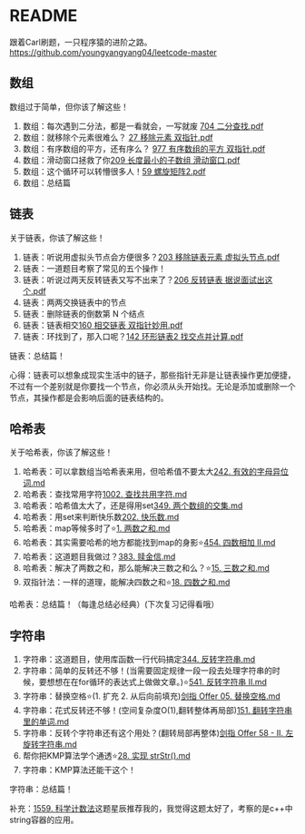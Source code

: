 # README
跟着Carl刷题，一只程序猿的进阶之路。
https://github.com/youngyangyang04/leetcode-master

## 数组
数组过于简单，但你该了解这些！
1. 数组：每次遇到二分法，都是一看就会，一写就废
  [704 二分查找.pdf](https://github.com/berry-raccoon/Programming-Practice/blob/main/%E6%95%B0%E7%BB%84/704%20%E4%BA%8C%E5%88%86%E6%9F%A5%E6%89%BE.pdf)
2. 数组：就移除个元素很难么？
  [27 移除元素 双指针.pdf](https://github.com/berry-raccoon/Programming-Practice/blob/main/%E6%95%B0%E7%BB%84/27%20%E7%A7%BB%E9%99%A4%E5%85%83%E7%B4%A0%20%E5%8F%8C%E6%8C%87%E9%92%88.pdf)
4. 数组：有序数组的平方，还有序么？
  [977 有序数组的平方 双指针.pdf](https://github.com/berry-raccoon/Programming-Practice/blob/main/%E6%95%B0%E7%BB%84/977%20%E6%9C%89%E5%BA%8F%E6%95%B0%E7%BB%84%E7%9A%84%E5%B9%B3%E6%96%B9%20%E5%8F%8C%E6%8C%87%E9%92%88.pdf)
6. 数组：滑动窗口拯救了你[209 长度最小的子数组 滑动窗口.pdf](https://github.com/berry-raccoon/Programming-Practice/blob/main/%E6%95%B0%E7%BB%84/209%20%E9%95%BF%E5%BA%A6%E6%9C%80%E5%B0%8F%E7%9A%84%E5%AD%90%E6%95%B0%E7%BB%84%20%E6%BB%91%E5%8A%A8%E7%AA%97%E5%8F%A3.pdf)
7. 数组：这个循环可以转懵很多人！[59 螺旋矩阵2.pdf](https://github.com/berry-raccoon/Programming-Practice/blob/main/%E6%95%B0%E7%BB%84/59%20%E8%9E%BA%E6%97%8B%E7%9F%A9%E9%98%B52.pdf)
8. 数组：总结篇

## 链表
关于链表，你该了解这些！
1. 链表：听说用虚拟头节点会方便很多？[203 移除链表元素 虚拟头节点.pdf](https://github.com/berry-raccoon/Programming-Practice/blob/main/%E9%93%BE%E8%A1%A8/203%20%E7%A7%BB%E9%99%A4%E9%93%BE%E8%A1%A8%E5%85%83%E7%B4%A0%20%E8%99%9A%E6%8B%9F%E5%A4%B4%E8%8A%82%E7%82%B9.pdf)
1. 链表：一道题目考察了常见的五个操作！
1. 链表：听说过两天反转链表又写不出来了？[206 反转链表 据说面试出这个.pdf](https://github.com/berry-raccoon/Programming-Practice/blob/main/%E9%93%BE%E8%A1%A8/206%20%E5%8F%8D%E8%BD%AC%E9%93%BE%E8%A1%A8%20%E6%8D%AE%E8%AF%B4%E9%9D%A2%E8%AF%95%E5%87%BA%E8%BF%99%E4%B8%AA.pdf)
1. 链表：两两交换链表中的节点
1. 链表：删除链表的倒数第 N 个结点
1. 链表：链表相交[160 相交链表 双指针妙用.pdf](https://github.com/berry-raccoon/Programming-Practice/blob/main/%E9%93%BE%E8%A1%A8/160%20%E7%9B%B8%E4%BA%A4%E9%93%BE%E8%A1%A8%20%E5%8F%8C%E6%8C%87%E9%92%88%E5%A6%99%E7%94%A8.pdf)
1. 链表：环找到了，那入口呢？[142 环形链表2 找交点并计算.pdf](https://github.com/berry-raccoon/Programming-Practice/blob/main/%E9%93%BE%E8%A1%A8/142%20%E7%8E%AF%E5%BD%A2%E9%93%BE%E8%A1%A82%20%E6%89%BE%E4%BA%A4%E7%82%B9%E5%B9%B6%E8%AE%A1%E7%AE%97.pdf)

链表：总结篇！

心得：链表可以想象成现实生活中的链子，那些指针无非是让链表操作更加便捷，不过有一个差别就是你要找一个节点，你必须从头开始找。无论是添加或删除一个节点，其操作都是会影响后面的链表结构的。

## 哈希表
关于哈希表，你该了解这些！
1. 哈希表：可以拿数组当哈希表来用，但哈希值不要太大[242. 有效的字母异位词.md](https://github.com/berry-raccoon/Programming-Practice/blob/main/%E5%93%88%E5%B8%8C%E8%A1%A8/242.%20%E6%9C%89%E6%95%88%E7%9A%84%E5%AD%97%E6%AF%8D%E5%BC%82%E4%BD%8D%E8%AF%8D.md)
1. 哈希表：查找常用字符[1002. 查找共用字符.md](https://github.com/berry-raccoon/Programming-Practice/blob/main/%E5%93%88%E5%B8%8C%E8%A1%A8/1002.%20%E6%9F%A5%E6%89%BE%E5%85%B1%E7%94%A8%E5%AD%97%E7%AC%A6.md)
1. 哈希表：哈希值太大了，还是得用set[349. 两个数组的交集.md](https://github.com/berry-raccoon/Programming-Practice/blob/main/%E5%93%88%E5%B8%8C%E8%A1%A8/349.%20%E4%B8%A4%E4%B8%AA%E6%95%B0%E7%BB%84%E7%9A%84%E4%BA%A4%E9%9B%86.md)
1. 哈希表：用set来判断快乐数[202. 快乐数.md](https://github.com/berry-raccoon/Programming-Practice/blob/main/%E5%93%88%E5%B8%8C%E8%A1%A8/202.%20%E5%BF%AB%E4%B9%90%E6%95%B0.md)
1. 哈希表：map等候多时了⭐[1. 两数之和.md](https://github.com/berry-raccoon/Programming-Practice/blob/main/%E5%93%88%E5%B8%8C%E8%A1%A8/1.%20%E4%B8%A4%E6%95%B0%E4%B9%8B%E5%92%8C.md)
1. 哈希表：其实需要哈希的地方都能找到map的身影⭐[454. 四数相加 II.md](https://github.com/berry-raccoon/Programming-Practice/blob/main/%E5%93%88%E5%B8%8C%E8%A1%A8/454.%20%E5%9B%9B%E6%95%B0%E7%9B%B8%E5%8A%A0%20II.md)
1. 哈希表：这道题目我做过？[383. 赎金信.md](https://github.com/berry-raccoon/Programming-Practice/blob/main/%E5%93%88%E5%B8%8C%E8%A1%A8/383.%20%E8%B5%8E%E9%87%91%E4%BF%A1.md)
1. 哈希表：解决了两数之和，那么能解决三数之和么？⭐[15. 三数之和.md](https://github.com/berry-raccoon/Programming-Practice/blob/main/%E5%93%88%E5%B8%8C%E8%A1%A8/15.%20%E4%B8%89%E6%95%B0%E4%B9%8B%E5%92%8C.md)
1. 双指针法：一样的道理，能解决四数之和⭐[18. 四数之和.md](https://github.com/berry-raccoon/Programming-Practice/blob/main/%E5%93%88%E5%B8%8C%E8%A1%A8/18.%20%E5%9B%9B%E6%95%B0%E4%B9%8B%E5%92%8C.md)

哈希表：总结篇！（每逢总结必经典）(下次复习记得看哦）

## 字符串
1. 字符串：这道题目，使用库函数一行代码搞定[344. 反转字符串.md](https://github.com/berry-raccoon/Programming-Practice/blob/main/%E5%AD%97%E7%AC%A6%E4%B8%B2/344.%20%E5%8F%8D%E8%BD%AC%E5%AD%97%E7%AC%A6%E4%B8%B2.md)
1. 字符串：简单的反转还不够！(当需要固定规律一段一段去处理字符串的时候，要想想在在for循环的表达式上做做文章。)⭐[541. 反转字符串 II.md](https://github.com/berry-raccoon/Programming-Practice/blob/main/%E5%AD%97%E7%AC%A6%E4%B8%B2/541.%20%E5%8F%8D%E8%BD%AC%E5%AD%97%E7%AC%A6%E4%B8%B2%20II.md)
1. 字符串：替换空格⭐(1. 扩充 2. 从后向前填充)[剑指 Offer 05. 替换空格.md](https://github.com/berry-raccoon/Programming-Practice/blob/main/%E5%AD%97%E7%AC%A6%E4%B8%B2/%E5%89%91%E6%8C%87%20Offer%2005.%20%E6%9B%BF%E6%8D%A2%E7%A9%BA%E6%A0%BC.md)
1. 字符串：花式反转还不够！(空间复杂度O(1),翻转整体再局部)[151. 翻转字符串里的单词.md](https://github.com/berry-raccoon/Programming-Practice/blob/main/%E5%AD%97%E7%AC%A6%E4%B8%B2/151.%20%E7%BF%BB%E8%BD%AC%E5%AD%97%E7%AC%A6%E4%B8%B2%E9%87%8C%E7%9A%84%E5%8D%95%E8%AF%8D.md)
1. 字符串：反转个字符串还有这个用处？(翻转局部再整体)[剑指 Offer 58 - II. 左旋转字符串.md](https://github.com/berry-raccoon/Programming-Practice/blob/main/%E5%AD%97%E7%AC%A6%E4%B8%B2/%E5%89%91%E6%8C%87%20Offer%2058%20-%20II.%20%E5%B7%A6%E6%97%8B%E8%BD%AC%E5%AD%97%E7%AC%A6%E4%B8%B2.md)
1. 帮你把KMP算法学个通透⭐[28. 实现 strStr().md](https://github.com/berry-raccoon/Programming-Practice/blob/main/%E5%AD%97%E7%AC%A6%E4%B8%B2/28.%20%E5%AE%9E%E7%8E%B0%20strStr().md)
1. 字符串：KMP算法还能干这个！


字符串：总结篇！

补充：[1559. 科学计数法](https://www.acwing.com/problem/content/description/1561/)这题星辰推荐我的，我觉得这题太好了，考察的是c++中string容器的应用。
